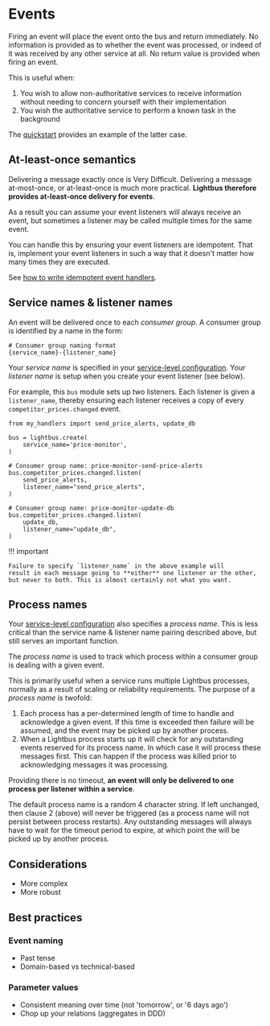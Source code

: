 # Events

Firing an event will place the event onto the bus and return immediately. No information
is provided as to whether the event was processed, or indeed of it was received by any
other service at all. No return value is provided when firing an event.

This is useful when:

1. You wish to allow non-authoritative services to receive information without needing to concern yourself
   with their implementation
2. You wish the authoritative service to perform a known task in the background

The [quickstart](/tutorial/quick-start.md#events) provides an example of the latter case.

## At-least-once semantics

Delivering a message exactly once is Very Difficult.
Delivering a message at-most-once, or at-least-once is
much more practical. **Lightbus therefore provides
at-least-once delivery for events**.

As a result you can assume your event listeners will
always receive an event, but sometimes a listener may
be called multiple times for the same event.

You can handle this by ensuring your event listeners
are idempotent. That is, implement your event listeners in such a
way that it doesn't matter how many times they are executed.

See [how to write idempotent event handlers].

## Service names & listener names

An event will be delivered once to each *consumer group*. A consumer
group is identified by a name in the form:

    # Consumer group naming format
    {service_name}-{listener_name}

Your *service name* is specified in your [service-level configuration].
Your *listener name* is setup when you create your event listener (see below).

For example, this `bus` module sets up two listeners. Each listener is
given a `listener_name`, thereby ensuring each listener receives a
copy of every `competitor_prices.changed` event.

```python3
from my_handlers import send_price_alerts, update_db

bus = lightbus.create(
    service_name='price-monitor',
)

# Consumer group name: price-monitor-send-price-alerts
bus.competitor_prices.changed.listen(
    send_price_alerts,
    listener_name="send_price_alerts",
)

# Consumer group name: price-monitor-update-db
bus.competitor_prices.changed.listen(
    update_db,
    listener_name="update_db",
)
```

!!! important

    Failure to specify `listener_name` in the above example will
    result in each message going to **either** one listener or the other,
    but never to both. This is almost certainly not what you want.

## Process names

Your [service-level configuration] also specifies a *process name*.
This is less critical than the service name & listener name pairing
described above, but still serves an important function.

The *process name* is used to track which process within a consumer group
is dealing with a given event.

This is primarily useful when a service runs multiple Lightbus
processes, normally as a result of scaling or reliability requirements.
The purpose of a *process name* is twofold:

1. Each process has a per-determined length of time to handle and
   acknowledge a given event. If this time is exceeded then
   failure will be assumed, and the event may be picked up by another process.
2. When a Lightbus process starts up it will check for any
   outstanding events reserved for its process name. In which case it
   will process these messages first. This can happen if the process was
   killed prior to acknowledging messages it was processing.

Providing there is no timeout, **an event will only be delivered
to one process per listener within a service**.

The default process name is a random 4 character string. If left unchanged,
then clause 2 (above) will never be triggered (as a process name will not
persist between process restarts). Any outstanding messages
will always have to wait for the timeout period to expire, at which point
the will be picked up by another process.

## Considerations

* More complex
* More robust

## Best practices

### Event naming

* Past tense
* Domain-based vs technical-based

### Parameter values

* Consistent meaning over time (not 'tomorrow', or '6 days ago')
* Chop up your relations (aggregates in DDD)


[service-level configuration]: /reference/configuration.md#2-service-level-configuration
[how to write idempotent event handlers]: /howto/write-idempotent-event-handlers.md
